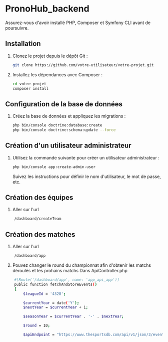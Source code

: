 # PronoHub_backend

Assurez-vous d'avoir installé PHP, Composer et Symfony CLI avant de poursuivre.

## Installation

1. Clonez le projet depuis le dépôt Git :

    ```bash
    git clone https://github.com/votre-utilisateur/votre-projet.git
    ```

2. Installez les dépendances avec Composer :

    ```bash
    cd votre-projet
    composer install
    ```

## Configuration de la base de données

1. Créez la base de données et appliquez les migrations :

    ```bash
    php bin/console doctrine:database:create
    php bin/console doctrine:schema:update --force
    ```

## Création d'un utilisateur administrateur

1. Utilisez la commande suivante pour créer un utilisateur administrateur :

    ```bash
    php bin/console app:create-admin-user
    ```

    Suivez les instructions pour définir le nom d'utilisateur, le mot de passe, etc.

## Création des équipes

1. Aller sur l'url 
```bash
    /dashboard/createTeam
 ```

## Création des matches

1. Aller sur l'url 
```bash
    /dashboard/app
 ```
2. Pouvez changer le round du championnat afin d'obtenir les matchs déroulés et les prohains matchs
  Dans ApiController.php
```bash
    #[Route('/dashboard/app', name: 'app_api_app')]
    public function fetchAndStoreEvents()
    {
        $leagueId = '4328';

        $currentYear = date('Y');
        $nextYear = $currentYear + 1;

        $seasonYear = $currentYear . '-' . $nextYear;

        $round = 10;

        $apiEndpoint = "https://www.thesportsdb.com/api/v1/json/3/eventsround.php?id={$leagueId}&r={$round}&s={$seasonYear}";
 ```
